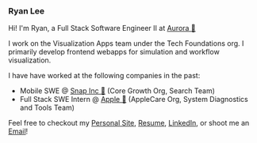 ### Ryan Lee

Hi!  I'm Ryan, a Full Stack Software Engineer II at [Aurora 🚛](https://aurora.tech/)

I work on the Visualization Apps team under the Tech Foundations org.  I primarily develop frontend webapps for simulation and workflow visualization.  

I have have worked at the following companies in the past:
- Mobile SWE @ [Snap Inc 👻](https://www.snap.com/en-US/) (Core Growth Org, Search Team) 
- Full Stack SWE Intern @ [Apple 🍎](https://apple.com/) (AppleCare Org, System Diagnostics and Tools Team) 

Feel free to checkout my [Personal Site](https://ryazlee.github.io/), [Resume](https://ryazlee.github.io/files/ryan_lee_resume.pdf), [LinkedIn](https://www.linkedin.com/in/ryazlee/), or shoot me an [Email](mailto:ryan.j.lee99@gmail.com)!
